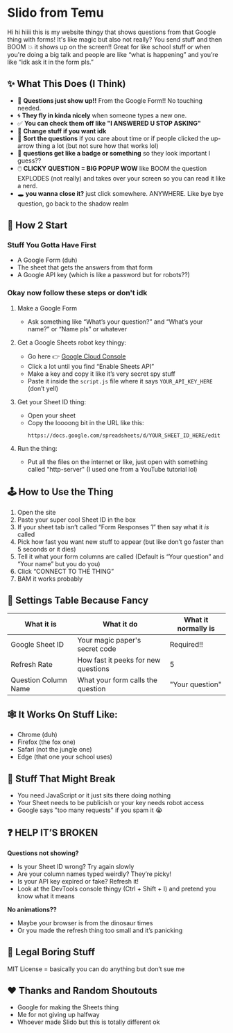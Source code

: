 # Slido from Temu

Hi hi hiiii this is my website thingy that shows questions from that Google thing with forms! It's like magic but also not really? You send stuff and then BOOM 💥 it shows up on the screen!! Great for like school stuff or when you're doing a big talk and people are like “what is happening” and you’re like “idk ask it in the form pls.”

## ✨ What This Does (I Think)

- 🐸 **Questions just show up!!** From the Google Form!! No touching needed.
- 🌀 **They fly in kinda nicely** when someone types a new one.
- ✅ **You can check them off like "I ANSWERED U STOP ASKING"**
- 🔧 **Change stuff if you want idk**
- 🔢 **Sort the questions** if you care about time or if people clicked the up-arrow thing a lot (but not sure how that works lol)
- 🌟 **questions get like a badge or something** so they look important I guess??
- 🖱️ **CLICKY QUESTION = BIG POPUP WOW** like BOOM the question EXPLODES (not really) and takes over your screen so you can read it like a nerd.
- 🕳️ **you wanna close it?** just click somewhere. ANYWHERE. Like bye bye question, go back to the shadow realm

## 🧠 How 2 Start

### Stuff You Gotta Have First

- A Google Form (duh)
- The sheet that gets the answers from that form
- A Google API key (which is like a password but for robots??)

### Okay now follow these steps or don't idk

1. Make a Google Form
   - Ask something like “What’s your question?” and “What’s your name?” or “Name pls” or whatever

2. Get a Google Sheets robot key thingy:
   - Go here 👉 [Google Cloud Console](https://console.cloud.google.com/)
   - Click a lot until you find “Enable Sheets API”
   - Make a key and copy it like it’s very secret spy stuff
   - Paste it inside the `script.js` file where it says `YOUR_API_KEY_HERE` (don’t yell)

3. Get your Sheet ID thing:
   - Open your sheet
   - Copy the loooong bit in the URL like this:
     ```
     https://docs.google.com/spreadsheets/d/YOUR_SHEET_ID_HERE/edit
     ```

4. Run the thing:
   - Put all the files on the internet or like, just open with something called "http-server" (I used one from a YouTube tutorial lol)

## 🕹 How to Use the Thing

1. Open the site
2. Paste your super cool Sheet ID in the box
3. If your sheet tab isn’t called “Form Responses 1” then say what it *is* called
4. Pick how fast you want new stuff to appear (but like don’t go faster than 5 seconds or it dies)
5. Tell it what your form columns are called (Default is “Your question” and “Your name” but you do you)
6. Click “CONNECT TO THE THING”
7. BAM it works probably

## 🤯 Settings Table Because Fancy

| What it is | What it do | What it normally is |
|------------|------------|---------------------|
| Google Sheet ID | Your magic paper's secret code | Required!! |
| Refresh Rate | How fast it peeks for new questions | 5 |
| Question Column Name | What your form calls the question | "Your question" |

## 🕸 It Works On Stuff Like:

- Chrome (duh)
- Firefox (the fox one)
- Safari (not the jungle one)
- Edge (that one your school uses)

## 🚫 Stuff That Might Break

- You need JavaScript or it just sits there doing nothing
- Your Sheet needs to be publicish or your key needs robot access
- Google says "too many requests" if you spam it 😭

## ❓ HELP IT’S BROKEN

**Questions not showing?**
- Is your Sheet ID wrong? Try again slowly
- Are your column names typed weirdly? They’re picky!
- Is your API key expired or fake? Refresh it!
- Look at the DevTools console thingy (Ctrl + Shift + I) and pretend you know what it means

**No animations??**
- Maybe your browser is from the dinosaur times
- Or you made the refresh thing too small and it’s panicking

## 📜 Legal Boring Stuff

MIT License = basically you can do anything but don’t sue me

## ❤️ Thanks and Random Shoutouts

- Google for making the Sheets thing
- Me for not giving up halfway
- Whoever made Slido but this is totally different ok
